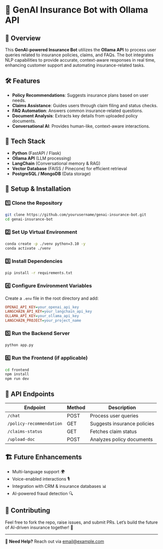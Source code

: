# 🏦 GenAI Insurance Bot with Ollama API

## 🚀 Overview
This **GenAI-powered Insurance Bot** utilizes the **Ollama API** to process user queries related to insurance policies, claims, and FAQs. The bot integrates NLP capabilities to provide accurate, context-aware responses in real time, enhancing customer support and automating insurance-related tasks.

## 🛠️ Features
- **Policy Recommendations**: Suggests insurance plans based on user needs.
- **Claims Assistance**: Guides users through claim filing and status checks.
- **FAQ Automation**: Answers common insurance-related questions.
- **Document Analysis**: Extracts key details from uploaded policy documents.
- **Conversational AI**: Provides human-like, context-aware interactions.

## 📌 Tech Stack

- **Python** (FastAPI / Flask)
- **Ollama API** (LLM processing)
- **LangChain** (Conversational memory & RAG)
- **Vector Database** (FAISS / Pinecone) for efficient retrieval
- **PostgreSQL / MongoDB** (Data storage)

## 🔧 Setup & Installation
### 1️⃣ Clone the Repository
```sh
git clone https://github.com/yourusername/genai-insurance-bot.git
cd genai-insurance-bot
```

### 2️⃣ Set Up Virtual Environment
```sh
conda create -p ./venv python=3.10 -y
conda activate ./venv
```

### 3️⃣ Install Dependencies
```sh
pip install -r requirements.txt
```

### 4️⃣ Configure Environment Variables
Create a `.env` file in the root directory and add:
```ini
OPENAI_API_KEY=your_openai_api_key
LANGCHAIN_API_KEY=your_langchain_api_key
OLLAMA_API_KEY=your_ollama_api_key
LANGCHAIN_PROJECT=your_project_name
```

### 5️⃣ Run the Backend Server
```sh
python app.py
```

### 6️⃣ Run the Frontend (if applicable)
```sh
cd frontend
npm install
npm run dev
```

## 📡 API Endpoints
| Endpoint | Method | Description |
|----------|--------|-------------|
| `/chat` | POST | Process user queries |
| `/policy-recommendation` | GET | Suggests insurance policies |
| `/claims-status` | GET | Fetches claim status |
| `/upload-doc` | POST | Analyzes policy documents |

## 🏗️ Future Enhancements
- Multi-language support 🌍
- Voice-enabled interactions 🎙️
- Integration with CRM & insurance databases 📊
- AI-powered fraud detection 🔍

## 🤝 Contributing
Feel free to fork the repo, raise issues, and submit PRs. Let’s build the future of AI-driven insurance together! 🚀


---
📩 **Need Help?** Reach out via [email@example.com](mailto:email@example.com)

